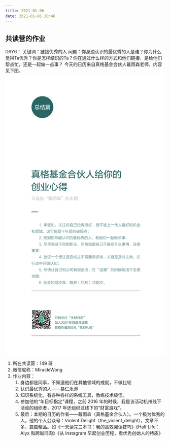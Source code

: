 ```yaml
---
title: 2021-01-06
date: 2021-01-06 20:46
---
```


## 共读营的作业  
DAY6：
关键词：链接优秀的人
问题：你身边认识的最优秀的人是谁？你为什么觉得Ta优秀？你是怎样结识的Ta？你在通过什么样的方式和他们链接，是给他们帮点忙，还是一起做一点事？
今天的日历来自真格基金合伙人戴雨森老师，内容见下图。
![](./_image/2021-01-06/cal-2021-01-06.png)

1. 所在共读营：149 班
2. 微信昵称：MiracleWong
3. 作业内容：
    1. 身边都是同事，不知道他们在其他领域的成就，不做比较
    2. 认识最优秀的人——易仁永澄
    3. 知识系统化，有各种各样的系统工具，教练技术极佳。
    4. 参加他的“年目标指定”课程，之前 2016 年的时候，我是该活动杭州线下活动的组织者，2017 年还组织过线下的“财富游戏”。
    5. 最后：本期的日历的作者——戴雨森（真格基金合伙人）。一个极为优秀的人，他的个人公众号：Violent Delight（the_violent_delight），文章不多，篇篇精品。如《一天读完三本书：我的高效阅读技巧》《Half Life：Alyx 和跨越鸿沟》《从 Instagram 早起创业历程，看优秀创始人的特质》
